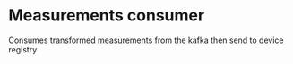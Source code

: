 
# Measurements consumer

Consumes transformed measurements from the kafka then send to device registry 

